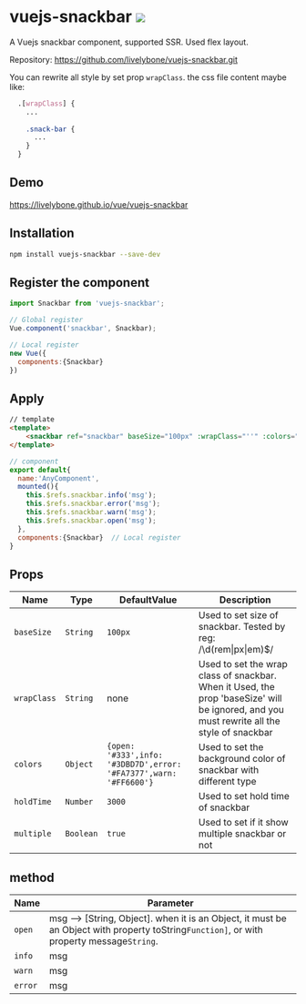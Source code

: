 # vuejs-snackbar <img src="https://img.shields.io/badge/vuejs--snackbar-static-blue.svg">

A Vuejs snackbar component, supported SSR. Used flex layout.

Repository: https://github.com/livelybone/vuejs-snackbar.git

You can rewrite all style by set prop `wrapClass`. the css file content maybe like:
```scss
  .[wrapClass] {
    ...
    
    .snack-bar {
      ...
    }
  }
```

## Demo
https://livelybone.github.io/vue/vuejs-snackbar

## Installation
```bash
npm install vuejs-snackbar --save-dev
```

## Register the component
```javascript
import Snackbar from 'vuejs-snackbar';

// Global register
Vue.component('snackbar', Snackbar);

// Local register
new Vue({
  components:{Snackbar}
})

```

## Apply
```html
// template
<template>
    <snackbar ref="snackbar" baseSize="100px" :wrapClass="''" :colors="null" :holdTime="3000" :multiple="true"/>
</template>
```
```javascript
// component
export default{
  name:'AnyComponent',
  mounted(){
    this.$refs.snackbar.info('msg');
    this.$refs.snackbar.error('msg');
    this.$refs.snackbar.warn('msg');
    this.$refs.snackbar.open('msg');
  },
  components:{Snackbar}  // Local register
}
```

## Props
| Name          | Type                                      | DefaultValue                                                          | Description  |
| ------------- | ----------------------------------------- | --------------------------------------------------------------------  | ------------ |
| `baseSize`    | `String`                                  | `100px`                                                               | Used to set size of snackbar. Tested by reg: /\d(rem&#124;px&#124;em)$/ |
| `wrapClass`   | `String`                                  | none                                                                  | Used to set the wrap class of snackbar. When it Used, the prop 'baseSize' will be ignored, and you must rewrite all the style of snackbar |
| `colors`      | `Object`                                  | `{open: '#333',info: '#3DBD7D',error: '#FA7377',warn: '#FF6600'}`     | Used to set the background color of snackbar with different type |
| `holdTime`    | `Number`                                  | `3000`                                                                | Used to set hold time of snackbar |
| `multiple`    | `Boolean`                                 | `true`                                                                | Used to set if it show multiple snackbar or not |

## method
| Name          | Parameter  |
| ------------- | ------------ |
| `open`        | msg --> [String, Object]. when it is an Object, it must be an Object with property toString`Function]`, or with property message`String`. |
| `info`        | msg |
| `warn`        | msg |
| `error`       | msg |
